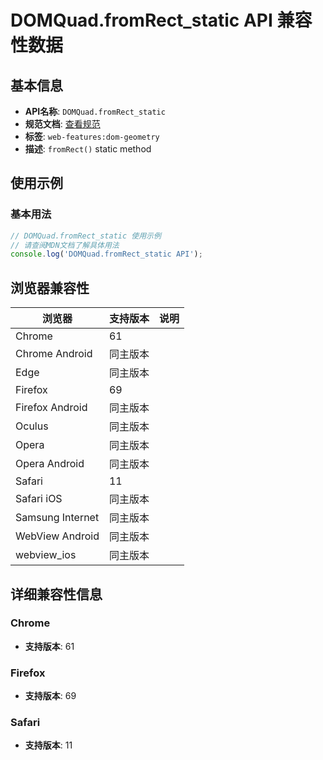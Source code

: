 # DOMQuad.fromRect_static API 兼容性数据

## 基本信息

- **API名称**: `DOMQuad.fromRect_static`
- **规范文档**: [查看规范](https://drafts.fxtf.org/geometry/#dom-domquad-fromrect)
- **标签**: `web-features:dom-geometry`
- **描述**: `fromRect()` static method

## 使用示例

### 基本用法

```javascript
// DOMQuad.fromRect_static 使用示例
// 请查阅MDN文档了解具体用法
console.log('DOMQuad.fromRect_static API');
```

## 浏览器兼容性

| 浏览器 | 支持版本 | 说明 |
|--------|----------|------|
| Chrome | 61 |  |
| Chrome Android | 同主版本 |  |
| Edge | 同主版本 |  |
| Firefox | 69 |  |
| Firefox Android | 同主版本 |  |
| Oculus | 同主版本 |  |
| Opera | 同主版本 |  |
| Opera Android | 同主版本 |  |
| Safari | 11 |  |
| Safari iOS | 同主版本 |  |
| Samsung Internet | 同主版本 |  |
| WebView Android | 同主版本 |  |
| webview_ios | 同主版本 |  |

## 详细兼容性信息

### Chrome

- **支持版本**: 61

### Firefox

- **支持版本**: 69

### Safari

- **支持版本**: 11

